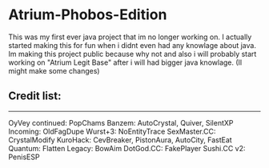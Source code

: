 # Atrium-Phobos-Edition
This was my first ever java project that im no longer working on. I actually started making this for fun when i didnt even had any knowlage about java. Im making this project public because why not and also i will probably start working on "Atrium Legit Base" after i will had bigger java knowlage. (Il might make some changes)

Credit list:
-----------------------------------------------------
-----------------------------------------------------
OyVey continued: PopChams
Banzem: AutoCrystal, Quiver, SilentXP
Incoming: OldFagDupe
Wurst+3: NoEntityTrace
SexMaster.CC: CrystalModify
KuroHack: CevBreaker, PistonAura, AutoCity, FastEat
Quantum: Flatten
Legacy: BowAim
DotGod.CC: FakePlayer
Sushi.CC v2: PenisESP
